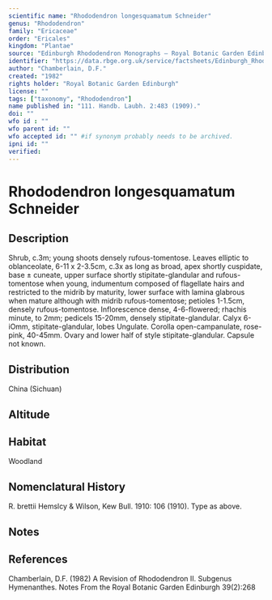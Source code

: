 ```yaml
---
scientific name: "Rhododendron longesquamatum Schneider"
genus: "Rhododendron"
family: "Ericaceae"
order: "Ericales"
kingdom: "Plantae"
source: "Edinburgh Rhododendron Monographs – Royal Botanic Garden Edinburgh"
identifier: "https://data.rbge.org.uk/service/factsheets/Edinburgh_Rhododendron_Monographs.xhtml"
author: "Chamberlain, D.F."
created: "1982"
rights holder: "Royal Botanic Garden Edinburgh"
license: ""
tags: ["taxonomy", "Rhododendron"]
name published in: "111. Handb. Laubh. 2:483 (1909)."
doi: ""
wfo id : ""
wfo parent id: ""
wfo accepted id: "" #if synonym probably needs to be archived.                      
ipni id: ""
verified:
---
```


                       

# Rhododendron longesquamatum Schneider

## Description
Shrub, c.3m; young shoots densely rufous-tomentose. Leaves elliptic to oblanceolate, 6-11 x 2-3.5cm, c.3x as long as broad, apex shortly cuspidate, base ± cuneate, upper surface shortly stipitate-glandular and rufous-tomentose when young, indumentum composed of flagellate hairs and restricted to the midrib by maturity, lower surface with lamina glabrous when mature although with midrib rufous-tomentose; petioles 1-1.5cm, densely rufous-tomentose. Inflorescence dense, 4-6-flowered; rhachis minute, to 2mm; pedicels 15-20mm, densely stipitate-glandular. Calyx 6-iOmm, stipitate-glandular, lobes Ungulate. Corolla open-campanulate, rose-pink, 40-45mm. Ovary and lower half of style stipitate-glandular. Capsule not known.

## Distribution
China (Sichuan)

## Altitude


## Habitat
Woodland

## Nomenclatural History
R. brettii Hemslcy & Wilson, Kew Bull. 1910: 106 (1910). Type as above.
                       
## Notes


## References

Chamberlain, D.F. (1982) A Revision of Rhododendron II. Subgenus Hymenanthes. Notes From the Royal Botanic Garden Edinburgh 39(2):268
